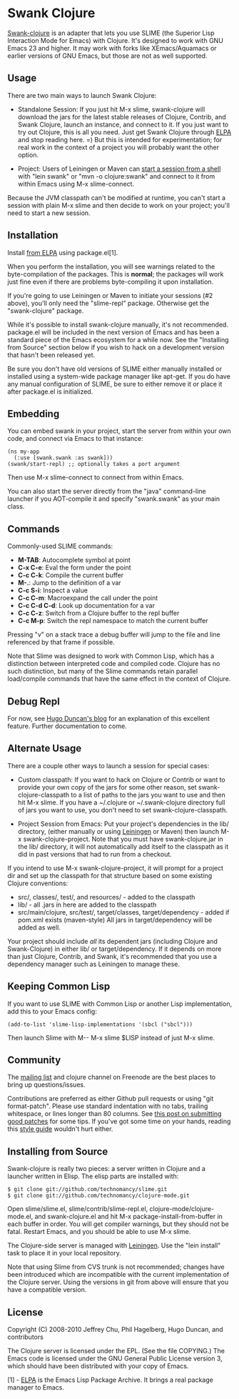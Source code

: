 # Swank Clojure

[Swank-clojure](http://github.com/technomancy/swank-clojure) is an
adapter that lets you use SLIME (the Superior Lisp Interaction Mode
for Emacs) with Clojure. It's designed to work with GNU Emacs 23 and
higher. It may work with forks like XEmacs/Aquamacs or earlier
versions of GNU Emacs, but those are not as well supported.

## Usage

There are two main ways to launch Swank Clojure:
        
* Standalone Session: If you just hit M-x slime, swank-clojure will
  download the jars for the latest stable releases of Clojure,
  Contrib, and Swank Clojure, launch an instance, and connect to
  it. If you just want to try out Clojure, this is all you need. Just
  get Swank Clojure through [ELPA](http://tromey.com/elpa) and stop
  reading here. =) But this is intended for experimentation; for real
  work in the context of a project you will probably want the other
  option.

* Project: Users of Leiningen or Maven can [start a session from a
  shell](http://wiki.github.com/technomancy/leiningen/emacs-integration)
  with "lein swank" or "mvn -o clojure:swank" and connect to it from
  within Emacs using M-x slime-connect.

Because the JVM classpath can't be modified at runtime, you can't
start a session with plain M-x slime and then decide to work on your
project; you'll need to start a new session.

## Installation

Install [from ELPA](http://tromey.com/elpa) using package.el[1].

When you perform the installation, you will see warnings related to
the byte-compilation of the packages. This is **normal**; the packages
will work just fine even if there are problems byte-compiling it upon
installation.

If you're going to use Leiningen or Maven to initiate your sessions
(#2 above), you'll only need the "slime-repl" package. Otherwise get
the "swank-clojure" package.

While it's possible to install swank-clojure manually, it's not
recommended. package.el will be included in the next version of Emacs and
has been a standard piece of the Emacs ecosystem for a while
now. See the "Installing from Source" section below if you wish to
hack on a development version that hasn't been released yet.

Be sure you don't have old versions of SLIME either manually installed
or installed using a system-wide package manager like apt-get. If you
do have any manual configuration of SLIME, be sure to either remove it
or place it after package.el is initialized.

## Embedding

You can embed swank in your project, start the server from within your
own code, and connect via Emacs to that instance:

    (ns my-app
      (:use [swank.swank :as swank]))
    (swank/start-repl) ;; optionally takes a port argument

Then use M-x slime-connect to connect from within Emacs.

You can also start the server directly from the "java" command-line
launcher if you AOT-compile it and specify "swank.swank" as your main
class.

## Commands

Commonly-used SLIME commands:

* **M-TAB**: Autocomplete symbol at point
* **C-x C-e**: Eval the form under the point
* **C-c C-k**: Compile the current buffer
* **M-.**: Jump to the definition of a var
* **C-c S-i**: Inspect a value
* **C-c C-m**: Macroexpand the call under the point
* **C-c C-d C-d**: Look up documentation for a var
* **C-c C-z**: Switch from a Clojure buffer to the repl buffer
* **C-c M-p**: Switch the repl namespace to match the current buffer

Pressing "v" on a stack trace a debug buffer will jump to the file and
line referenced by that frame if possible.

Note that Slime was designed to work with Common Lisp, which has a
distinction between interpreted code and compiled code. Clojure has no
such distinction, but many of the Slime commands retain parallel
load/compile commands that have the same effect in the context of
Clojure.

## Debug Repl

For now, see [Hugo Duncan's
blog](http://hugoduncan.org/post/2010/swank_clojure_gets_a_break_with_the_local_environment.xhtml)
for an explanation of this excellent feature. Further documentation to come.

## Alternate Usage

There are a couple other ways to launch a session for special cases:

* Custom classpath: If you want to hack on Clojure or Contrib or want
  to provide your own copy of the jars for some other reason, set
  swank-clojure-classpath to a list of paths to the jars you want to
  use and then hit M-x slime. If you have a ~/.clojure or
  ~/.swank-clojure directory full of jars you want to use, you don't
  need to set swank-clojure-classpath.

* Project Session from Emacs: Put your project's dependencies in the
  lib/ directory, (either manually or using
  [Leiningen](http://github.com/technomancy/leiningen) or Maven) then
  launch M-x swank-clojure-project. Note that you must have
  swank-clojure.jar in the lib/ directory, it will not automatically
  add itself to the classpath as it did in past versions that had to
  run from a checkout.

If you intend to use M-x swank-clojure-project, it will prompt for a
project dir and set up the classpath for that structure based on some
existing Clojure conventions:

* src/, classes/, test/, and resources/ - added to the classpath
* lib/ - all .jars in here are added to the classpath
* src/main/clojure, src/test/, target/classes, 
  target/dependency - added if pom.xml exists (maven-style)
  All jars in target/dependency will be added as well.

Your project should include *all* its dependent jars (including
Clojure and Swank-Clojure) in either lib/ or target/dependency. If it
depends on more than just Clojure, Contrib, and Swank, it's
recommended that you use a dependency manager such as Leiningen to
manage these.

## Keeping Common Lisp

If you want to use SLIME with Common Lisp or another Lisp
implementation, add this to your Emacs config:

    (add-to-list 'slime-lisp-implementations '(sbcl ("sbcl")))

Then launch Slime with M-- M-x slime $LISP instead of just M-x slime.

## Community

The [mailing list](http://groups.google.com/group/swank-clojure) and
clojure channel on Freenode are the best places to bring up
questions/issues.

Contributions are preferred as either Github pull requests or using
"git format-patch". Please use standard indentation with no tabs,
trailing whitespace, or lines longer than 80 columns. See [this post
on submitting good patches](http://technomancy.us/135) for some
tips. If you've got some time on your hands, reading this [style
guide](http://mumble.net/~campbell/scheme/style.txt) wouldn't hurt
either.

## Installing from Source

Swank-clojure is really two pieces: a server written in Clojure and a
launcher written in Elisp. The elisp parts are installed with:

    $ git clone git://github.com/technomancy/slime.git
    $ git clone git://github.com/technomancy/clojure-mode.git

Open slime/slime.el, slime/contrib/slime-repl.el,
clojure-mode/clojure-mode.el, and swank-clojure.el and hit
M-x package-install-from-buffer in each buffer in order. You will get
compiler warnings, but they should not be fatal. Restart Emacs, and
you should be able to use M-x slime.

The Clojure-side server is managed with
[Leiningen](http://github.com/technomancy/leiningen). Use the "lein
install" task to place it in your local repository.

Note that using Slime from CVS trunk is not recommended; changes have
been introduced which are incompatible with the current implementation
of the Clojure server. Using the versions in git from above will
ensure that you have a compatible version.

## License

Copyright (C) 2008-2010 Jeffrey Chu, Phil Hagelberg, Hugo Duncan, and contributors

The Clojure server is licensed under the EPL. (See the file COPYING.)
The Emacs code is licensed under the GNU General Public License
version 3, which should have been distributed with your copy of Emacs.

[1] - [ELPA](http://tromey.com/elpa/install.html) is the Emacs Lisp
  Package Archive. It brings a real package manager to Emacs.
